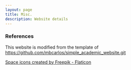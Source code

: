 ```yaml
---
layout: page
title: Misc.
description: Website details
---
```


### References

This website is modified from the template of <a href="https://github.com/mbcarlos/simple_academic_website.git">https://github.com/mbcarlos/simple_academic_website.git</a>

<a href="https://www.flaticon.com/free-icons/space" title="space icons">Space icons created by Freepik - Flaticon</a>
